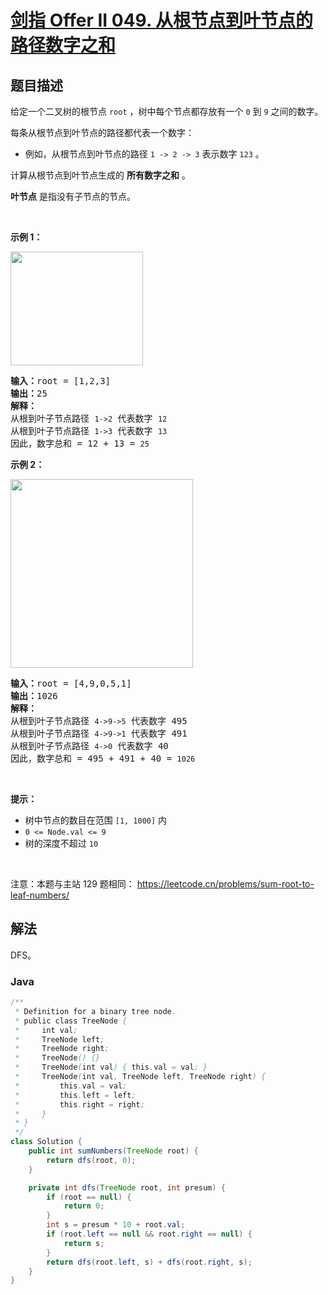 # [剑指 Offer II 049. 从根节点到叶节点的路径数字之和](https://leetcode.cn/problems/3Etpl5)

## 题目描述



<p>给定一个二叉树的根节点 <code>root</code> ，树中每个节点都存放有一个 <code>0</code> 到 <code>9</code> 之间的数字。</p>

<div class="original__bRMd">
<div>
<p>每条从根节点到叶节点的路径都代表一个数字：</p>

<ul>
	<li>例如，从根节点到叶节点的路径 <code>1 -&gt; 2 -&gt; 3</code> 表示数字 <code>123</code> 。</li>
</ul>

<p>计算从根节点到叶节点生成的 <strong>所有数字之和</strong> 。</p>

<p><strong>叶节点</strong> 是指没有子节点的节点。</p>

<p>&nbsp;</p>

<p><strong>示例 1：</strong></p>
<img alt="" src="https://fastly.jsdelivr.net/gh/doocs/leetcode@main/lcof2/%E5%89%91%E6%8C%87%20Offer%20II%20049.%20%E4%BB%8E%E6%A0%B9%E8%8A%82%E7%82%B9%E5%88%B0%E5%8F%B6%E8%8A%82%E7%82%B9%E7%9A%84%E8%B7%AF%E5%BE%84%E6%95%B0%E5%AD%97%E4%B9%8B%E5%92%8C/images/num1tree.jpg" style="width: 212px; height: 182px;" />
<pre>
<strong>输入：</strong>root = [1,2,3]
<strong>输出：</strong>25
<strong>解释：</strong>
从根到叶子节点路径 <code>1-&gt;2</code> 代表数字 <code>12</code>
从根到叶子节点路径 <code>1-&gt;3</code> 代表数字 <code>13</code>
因此，数字总和 = 12 + 13 = <code>25</code></pre>

<p><strong>示例 2：</strong></p>
<img alt="" src="https://fastly.jsdelivr.net/gh/doocs/leetcode@main/lcof2/%E5%89%91%E6%8C%87%20Offer%20II%20049.%20%E4%BB%8E%E6%A0%B9%E8%8A%82%E7%82%B9%E5%88%B0%E5%8F%B6%E8%8A%82%E7%82%B9%E7%9A%84%E8%B7%AF%E5%BE%84%E6%95%B0%E5%AD%97%E4%B9%8B%E5%92%8C/images/num2tree.jpg" style="width: 292px; height: 302px;" />
<pre>
<strong>输入：</strong>root = [4,9,0,5,1]
<strong>输出：</strong>1026
<strong>解释：</strong>
从根到叶子节点路径 <code>4-&gt;9-&gt;5</code> 代表数字 495
从根到叶子节点路径 <code>4-&gt;9-&gt;1</code> 代表数字 491
从根到叶子节点路径 <code>4-&gt;0</code> 代表数字 40
因此，数字总和 = 495 + 491 + 40 = <code>1026</code>
</pre>

<p>&nbsp;</p>

<p><strong>提示：</strong></p>

<ul>
	<li>树中节点的数目在范围 <code>[1, 1000]</code> 内</li>
	<li><code>0 &lt;= Node.val &lt;= 9</code></li>
	<li>树的深度不超过 <code>10</code></li>
</ul>
</div>
</div>

<p>&nbsp;</p>

<p><meta charset="UTF-8" />注意：本题与主站 129&nbsp;题相同：&nbsp;<a href="https://leetcode.cn/problems/sum-root-to-leaf-numbers/">https://leetcode.cn/problems/sum-root-to-leaf-numbers/</a></p>

## 解法

DFS。

### **Java**

```java
/**
 * Definition for a binary tree node.
 * public class TreeNode {
 *     int val;
 *     TreeNode left;
 *     TreeNode right;
 *     TreeNode() {}
 *     TreeNode(int val) { this.val = val; }
 *     TreeNode(int val, TreeNode left, TreeNode right) {
 *         this.val = val;
 *         this.left = left;
 *         this.right = right;
 *     }
 * }
 */
class Solution {
    public int sumNumbers(TreeNode root) {
        return dfs(root, 0);
    }

    private int dfs(TreeNode root, int presum) {
        if (root == null) {
            return 0;
        }
        int s = presum * 10 + root.val;
        if (root.left == null && root.right == null) {
            return s;
        }
        return dfs(root.left, s) + dfs(root.right, s);
    }
}
```
